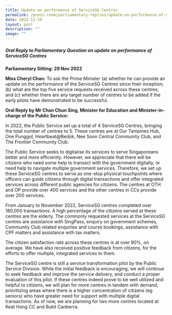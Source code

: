 ```yaml
---
title: Update on performance of ServiceSG Centres
permalink: /press-room/parliamentary-replies/update-on-performance-of-servicesg-centres/
date: 2022-11-29
layout: post
description: ""
image: ""
---
```

##### Oral Reply to Parliamentary Question on update on performance of ServiceSG Centres

**Parliamentary Sitting: 29 Nov 2022**  
  
**Miss Cheryl Chan:** To ask the Prime Minister (a) whether he can provide an update on the performance of the ServiceSG Centres since their inception; (b) what are the top five service requests received across these centres; and (c) whether there are any target number of centres to be added if the early pilots have demonstrated to be successful.  
  
**Oral Reply by Mr Chan Chun Sing, Minister for Education and Minister-in-charge of the Public Service:**  
  
In 2022, the Public Service set up a total of 4 ServiceSG Centres, bringing the total number of centres to 5. These centres are at Our Tampines Hub, One Punggol, Heartbeat@Bedok, Nee Soon Central Community Club, and The Frontier Community Club.   
  
The Public Service seeks to digitalise its services to serve Singaporeans better and more efficiently. However, we appreciate that there will be citizens who need some help to transact with the government digitally, or need help to navigate multiple government services. Therefore, we set up these ServiceSG centres to serve as one-stop physical touchpoints where officers can guide citizens through digital transactions and offer integrated services across different public agencies for citizens. The centres at OTH and OP provide over 400 services and the other centres in CCs provide over 200 services.    
  
From January to November 2022, ServiceSG centres completed over 180,000 transactions. A high percentage of the citizens served at these centres are the elderly. The commonly requested services at the ServiceSG centres are assistance with SingPass, enquiry on government schemes, Community Club related enquiries and course bookings, assistance with CPF matters and assistance with tax matters.  
  
The citizen satisfaction rate across these centres is at over 90%, on average. We have also received positive feedback from citizens, for the efforts to offer multiple, integrated services to them.   
  
The ServiceSG centre is still a service transformation pilot by the Public Service Division. While the initial feedback is encouraging, we will continue to seek feedback and improve the service delivery, and conduct a proper evaluation of this pilot. If these centres indeed prove to be well utilized and helpful to citizens, we will plan for more centres in tandem with demand, prioritizing areas where there is a higher concentration of citizens (eg seniors) who have greater need for support with multiple digital transactions. As of now, we are planning for two more centres located at Keat Hong CC and Bukit Canberra.